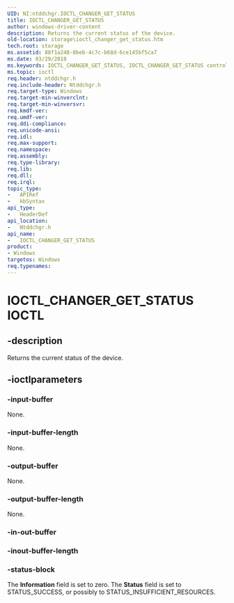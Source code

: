 ```yaml
---
UID: NI:ntddchgr.IOCTL_CHANGER_GET_STATUS
title: IOCTL_CHANGER_GET_STATUS
author: windows-driver-content
description: Returns the current status of the device.
old-location: storage\ioctl_changer_get_status.htm
tech.root: storage
ms.assetid: 88f1a248-0beb-4c7c-b68d-6ce145bf5ca7
ms.date: 03/29/2018
ms.keywords: IOCTL_CHANGER_GET_STATUS, IOCTL_CHANGER_GET_STATUS control, IOCTL_CHANGER_GET_STATUS control code [Storage Devices], k307_81e37b47-2d26-466d-9ddc-cc681398d607.xml, ntddchgr/IOCTL_CHANGER_GET_STATUS, storage.ioctl_changer_get_status
ms.topic: ioctl
req.header: ntddchgr.h
req.include-header: Ntddchgr.h
req.target-type: Windows
req.target-min-winverclnt: 
req.target-min-winversvr: 
req.kmdf-ver: 
req.umdf-ver: 
req.ddi-compliance: 
req.unicode-ansi: 
req.idl: 
req.max-support: 
req.namespace: 
req.assembly: 
req.type-library: 
req.lib: 
req.dll: 
req.irql: 
topic_type:
-	APIRef
-	kbSyntax
api_type:
-	HeaderDef
api_location:
-	Ntddchgr.h
api_name:
-	IOCTL_CHANGER_GET_STATUS
product:
- Windows
targetos: Windows
req.typenames: 
---
```


# IOCTL_CHANGER_GET_STATUS IOCTL


## -description


Returns the current status of the device.


## -ioctlparameters




### -input-buffer

None.


### -input-buffer-length

None.


### -output-buffer

None.


### -output-buffer-length

None.


### -in-out-buffer








### -inout-buffer-length








### -status-block

The <b>Information</b> field is set to zero. The <b>Status</b> field is set to STATUS_SUCCESS, or possibly to STATUS_INSUFFICIENT_RESOURCES. 

